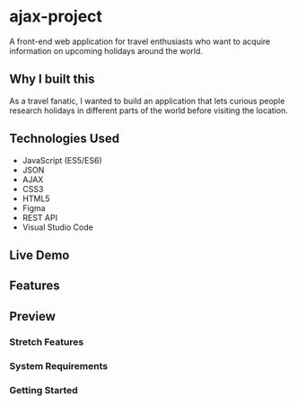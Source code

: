 # ajax-project

A front-end web application for travel enthusiasts who want to acquire information on upcoming holidays around the world.

## Why I built this

As a travel fanatic, I wanted to build an application that lets curious people research holidays in different parts of the world before visiting the location.

## Technologies Used

- JavaScript (ES5/ES6)
- JSON
- AJAX
- CSS3
- HTML5
- Figma
- REST API
- Visual Studio Code

## Live Demo

## Features

## Preview

### Stretch Features

### System Requirements

### Getting Started
